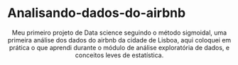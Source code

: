# Analisando-dados-do-airbnb
<p align = "center"img src="https://github.com/KevintheChris/Analisando-dados-do-airbnb/blob/main/aerial-shot-praca-comercio-square-lisbon-portugal.jpg" </p>
Meu primeiro projeto de Data science seguindo o método sigmoidal, uma primeira análise dos dados do airbnb da cidade de Lisboa, aqui coloquei em prática o que aprendi durante o módulo de análise exploratória de dados, e conceitos leves de estatística.

